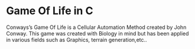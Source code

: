 # Game Of Life in C
Conways’s Game Of Life is a Cellular Automation Method created by John Conway. This game was created with Biology in mind but has been applied in various fields such as Graphics, terrain generation,etc..
